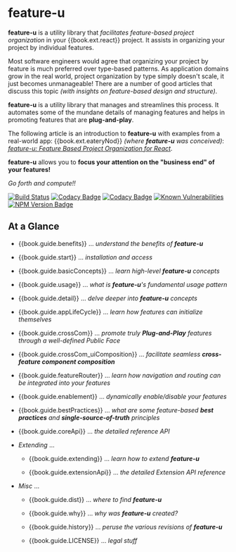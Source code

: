 # feature-u

**feature-u** is a utility library that _facilitates feature-based
project organization_ in your {{book.ext.react}} project.  It assists
in organizing your project by individual features.

Most software engineers would agree that organizing your project by
feature is much preferred over type-based patterns.  As
application domains grow in the real world, project organization by
type simply doesn't scale, it just becomes unmanageable!  There are a
number of good articles that discuss this topic _(with insights on
feature-based design and structure)_.

**feature-u** is a utility library that manages and streamlines this
process.  It automates some of the mundane details of managing features
and helps in promoting features that are **plug-and-play**.

The following article is an introduction to **feature-u** with
examples from a real-world app: {{book.ext.eateryNod}} _(where
**feature-u** was conceived)_:
[*feature-u: Feature Based Project Organization for React*](http://bit.ly/feature-u).

**feature-u** allows you to **focus your attention on the "business
end" of your features!**

_Go forth and compute!!_

<!--- Badges for CI Builds ---> 
[![Build Status](https://travis-ci.org/KevinAst/feature-u.svg?branch=master)](https://travis-ci.org/KevinAst/feature-u)
[![Codacy Badge](https://api.codacy.com/project/badge/Grade/c063a6e2859148e8baa89e9369b0fa5d)](https://www.codacy.com/app/KevinAst/feature-u?utm_source=github.com&amp;utm_medium=referral&amp;utm_content=KevinAst/feature-u&amp;utm_campaign=Badge_Grade)
[![Codacy Badge](https://api.codacy.com/project/badge/Coverage/c063a6e2859148e8baa89e9369b0fa5d)](https://www.codacy.com/app/KevinAst/feature-u?utm_source=github.com&utm_medium=referral&utm_content=KevinAst/feature-u&utm_campaign=Badge_Coverage)
[![Known Vulnerabilities](https://snyk.io/test/github/kevinast/feature-u/badge.svg?targetFile=package.json)](https://snyk.io/test/github/kevinast/feature-u?targetFile=package.json)
[![NPM Version Badge](https://img.shields.io/npm/v/feature-u.svg)](https://www.npmjs.com/package/feature-u)


## At a Glance

- {{book.guide.benefits}} ... _understand the benefits of **feature-u**_

- {{book.guide.start}} ... _installation and access_

- {{book.guide.basicConcepts}} ... _learn high-level **feature-u** concepts_

- {{book.guide.usage}} ... _what is **feature-u**'s fundamental usage pattern_

- {{book.guide.detail}} ... _delve deeper into **feature-u** concepts_

- {{book.guide.appLifeCycle}} ... _learn how features can initialize themselves_

- {{book.guide.crossCom}} ... _promote truly **Plug-and-Play** features through a well-defined Public Face_

- {{book.guide.crossCom_uiComposition}} ...  _facilitate seamless **cross-feature component composition**_

- {{book.guide.featureRouter}} ... _learn how navigation and routing can be integrated into your features_

- {{book.guide.enablement}} ... _dynamically enable/disable your features_

- {{book.guide.bestPractices}} ... _what are some feature-based **best practices** and **single-source-of-truth** principles_

- {{book.guide.coreApi}} ... _the detailed reference API_

- _Extending_ ...

  - {{book.guide.extending}} ... _learn how to extend **feature-u**_

  - {{book.guide.extensionApi}} ... _the detailed Extension API reference_

- _Misc_ ...

  - {{book.guide.dist}} ... _where to find **feature-u**_

  - {{book.guide.why}} ... _why was **feature-u** created?_

  - {{book.guide.history}} ... _peruse the various revisions of **feature-u**_

  - {{book.guide.LICENSE}} ... _legal stuff_
